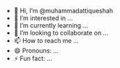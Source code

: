 - 👋 Hi, I’m @muhammadattiqueshah
- 👀 I’m interested in ...
- 🌱 I’m currently learning ...
- 💞️ I’m looking to collaborate on ...
- 📫 How to reach me ...
- 😄 Pronouns: ...
- ⚡ Fun fact: ...

<!---
muhammadattiqueshah/muhammadattiqueshah is a ✨ special ✨ repository because its `README.md` (this file) appears on your GitHub profile.
You can click the Preview link to take a look at your changes.
--->
